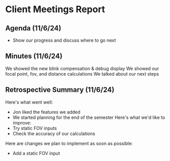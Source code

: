 # Client Meetings Report

## Agenda (11/6/24)
 * Show our progress and discuss where to go next

## Minutes (11/6/24)
We showed the new blink compensation & debug display
We showed our focal point, fov, and distance calculations
We talked about our next steps

## Retrospective Summary (11/6/24)
Here's what went well:
  * Jon liked the features we added
  * We started planning for the end of the semester
Here's what we'd like to improve:
   * Try static FOV inputs
   * Check the accuracy of our calculations
  
Here are changes we plan to implement as soon as possible:
   * Add a static FOV input